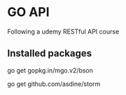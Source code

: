 # GO API

Following a udemy RESTful API course

## Installed packages

go get gopkg.in/mgo.v2/bson

go get github.com/asdine/storm
